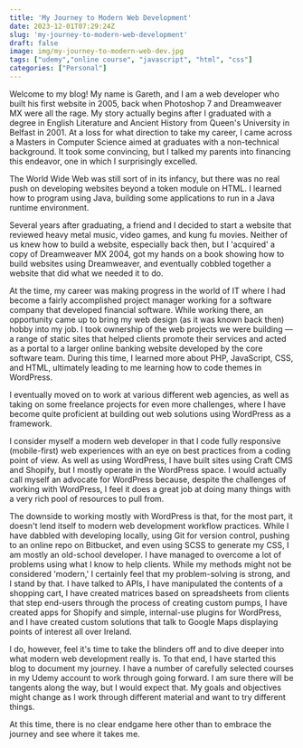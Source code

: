 ```yaml
---
title: 'My Journey to Modern Web Development'
date: 2023-12-01T07:29:24Z
slug: 'my-journey-to-modern-web-development'
draft: false
image: img/my-journey-to-modern-web-dev.jpg
tags: ["udemy","online course", "javascript", "html", "css"]
categories: ["Personal"]
---
```


Welcome to my blog! My name is Gareth, and I am a web developer who built his first website in 2005, back when Photoshop 7 and Dreamweaver MX were all the rage. My story actually begins after I graduated with a degree in English Literature and Ancient History from Queen's University in Belfast in 2001. At a loss for what direction to take my career, I came across a Masters in Computer Science aimed at graduates with a non-technical background. It took some convincing, but I talked my parents into financing this endeavor, one in which I surprisingly excelled.

The World Wide Web was still sort of in its infancy, but there was no real push on developing websites beyond a token module on HTML. I learned how to program using Java, building some applications to run in a Java runtime environment.

Several years after graduating, a friend and I decided to start a website that reviewed heavy metal music, video games, and kung fu movies. Neither of us knew how to build a website, especially back then, but I 'acquired' a copy of Dreamweaver MX 2004, got my hands on a book showing how to build websites using Dreamweaver, and eventually cobbled together a website that did what we needed it to do.

At the time, my career was making progress in the world of IT where I had become a fairly accomplished project manager working for a software company that developed financial software. While working there, an opportunity came up to bring my web design (as it was known back then) hobby into my job. I took ownership of the web projects we were building — a range of static sites that helped clients promote their services and acted as a portal to a larger online banking website developed by the core software team. During this time, I learned more about PHP, JavaScript, CSS, and HTML, ultimately leading to me learning how to code themes in WordPress.

I eventually moved on to work at various different web agencies, as well as taking on some freelance projects for even more challenges, where I have become quite proficient at building out web solutions using WordPress as a framework.

I consider myself a modern web developer in that I code fully responsive (mobile-first) web experiences with an eye on best practices from a coding point of view. As well as using WordPress, I have built sites using Craft CMS and Shopify, but I mostly operate in the WordPress space. I would actually call myself an advocate for WordPress because, despite the challenges of working with WordPress, I feel it does a great job at doing many things with a very rich pool of resources to pull from.

The downside to working mostly with WordPress is that, for the most part, it doesn't lend itself to modern web development workflow practices. While I have dabbled with developing locally, using Git for version control, pushing to an online repo on Bitbucket, and even using SCSS to generate my CSS, I am mostly an old-school developer. I have managed to overcome a lot of problems using what I know to help clients. While my methods might not be considered 'modern,' I certainly feel that my problem-solving is strong, and I stand by that. I have talked to APIs, I have manipulated the contents of a shopping cart, I have created matrices based on spreadsheets from clients that step end-users through the process of creating custom pumps, I have created apps for Shopify and simple, internal-use plugins for WordPress, and I have created custom solutions that talk to Google Maps displaying points of interest all over Ireland.

I do, however, feel it's time to take the blinders off and to dive deeper into what modern web development really is. To that end, I have started this blog to document my journey. I have a number of carefully selected courses in my Udemy account to work through going forward. I am sure there will be tangents along the way, but I would expect that. My goals and objectives might change as I work through different material and want to try different things.

At this time, there is no clear endgame here other than to embrace the journey and see where it takes me.

